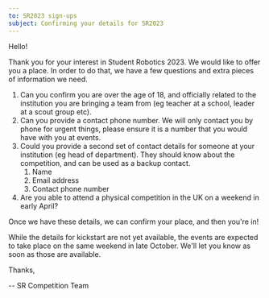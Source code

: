 ```yaml
---
to: SR2023 sign-ups
subject: Confirming your details for SR2023
---
```


Hello!

Thank you for your interest in Student Robotics 2023. We would like to offer you a place. In order to do that, we have a few questions and extra pieces of information we need.

1. Can you confirm you are over the age of 18, and officially related to the institution you are bringing a team from (eg teacher at a school, leader at a scout group etc).
2. Can you provide a contact phone number. We will only contact you by phone for urgent things, please ensure it is a number that you would have with you at events.
3. Could you provide a second set of contact details for someone at your institution (eg head of department). They should know about the competition, and can be used as a backup contact.
   1. Name
   2. Email address
   3. Contact phone number
4. Are you able to attend a physical competition in the UK on a weekend in early April?

Once we have these details, we can confirm your place, and then you're in!

While the details for kickstart are not yet available, the events are expected to take place on the same weekend in late October. We'll let you know as soon as those are available.

Thanks,

-- SR Competition Team
